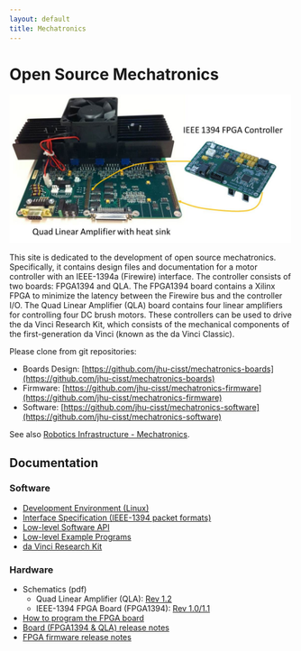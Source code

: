 ```yaml
---
layout: default
title: Mechatronics
---
```


# Open Source Mechatronics

<!-- pic here -->
<img src="./images/FirewireController.jpg" alt="FirewireController" style="width: 500px;"/>

This site is dedicated to the development of open source mechatronics. Specifically, it contains design files and documentation for a motor controller with an IEEE-1394a (Firewire) interface. The controller consists of two boards: FPGA1394 and QLA. The FPGA1394 board contains a Xilinx FPGA to minimize the latency between the Firewire bus and the controller I/O. The Quad Linear Amplifier (QLA) board contains four linear amplifiers for controlling four DC brush motors. These controllers can be used to drive the da Vinci Research Kit, which consists of the mechanical components of the first-generation da Vinci (known as the da Vinci Classic).

Please clone from git repositories:  
 - Boards Design: [https://github.com/jhu-cisst/mechatronics-boards](https://github.com/jhu-cisst/mechatronics-boards)  
 - Firmware: [https://github.com/jhu-cisst/mechatronics-firmware](https://github.com/jhu-cisst/mechatronics-firmware)  
 - Software: [https://github.com/jhu-cisst/mechatronics-software](https://github.com/jhu-cisst/mechatronics-software)  

See also  [Robotics Infrastructure - Mechatronics](https://www.lcsr.jhu.edu/Infrastructure/Mechatronic).


## Documentation

### Software
 * [Development Environment (Linux)](https://github.com/jhu-cisst/mechatronics-software/wiki/Development-Environment)
 * [Interface Specification (IEEE-1394 packet formats)](https://github.com/jhu-cisst/mechatronics-software/wiki/InterfaceSpec)
 * [Low-level Software API](https://github.com/jhu-cisst/mechatronics-software/wiki/Low-Level-Software-API)
 * [Low-level Example Programs](https://github.com/jhu-cisst/mechatronics-software/wiki/Example-Programs)
 * [da Vinci Research Kit](https://trac.lcsr.jhu.edu/cisst/wiki/sawIntuitiveResearchKitTutorial)

### Hardware
 * Schematics (pdf)
   * Quad Linear Amplifier (QLA): [Rev 1.2](https://github.com/jhu-cisst/mechatronics-boards/blob/QLA_Rev1.2/Rev1.2/QLA-Schematics.pdf)
   * IEEE-1394 FPGA Board (FPGA1394): [Rev 1.0/1.1](https://github.com/jhu-cisst/mechatronics-boards/blob/FPGA1394_Rev1.0/Rev1.0/FPGA1394-Schematics.pdf)
 * [How to program the FPGA board](https://github.com/jhu-cisst/mechatronics-firmware/wiki/FPGA-Program)
 * [Board (FPGA1394 & QLA) release notes](https://github.com/jhu-cisst/mechatronics-boards/wiki/Release-note)
 * [FPGA firmware release notes](https://github.com/jhu-cisst/mechatronics-firmware/wiki/FPGA-Release-Note)


